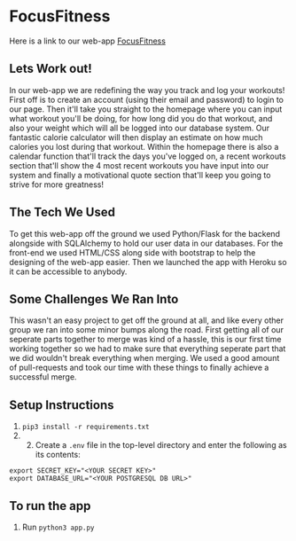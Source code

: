 # FocusFitness
Here is a link to our web-app [FocusFitness](https://tranquil-spire-20189.herokuapp.com/)

## Lets Work out!
In our web-app we are redefining the way you track and log your workouts! First off is to create an account (using their email and password) to login to our page. Then it'll take you straight to the homepage where you can input what workout you'll be doing, for how long did you do that workout, and also your weight which will all be logged into our database system. Our fantastic calorie calculator will then display an estimate on how much calories you lost during that workout. Within the homepage there is also a calendar function that'll track the days you've logged on, a recent workouts section that'll show the 4 most recent workouts you have input into our system and finally a motivational quote section that'll keep you going to strive for more greatness!

## The Tech We Used
To get this web-app off the ground we used Python/Flask for the backend alongside with SQLAlchemy to hold our user data in our databases. For the front-end we used HTML/CSS along side with bootstrap to help the designing of the web-app easier. Then we launched the app with Heroku so it can be accessible to anybody.

## Some Challenges We Ran Into
This wasn't an easy project to get off the ground at all, and like every other group we ran into some minor bumps along the road. First getting all of our seperate parts together to merge was kind of a hassle, this is our first time working together so we had to make sure that everything seperate part that we did wouldn't break everything when merging. We used a good amount of pull-requests and took our time with these things to finally achieve a successful merge. 

## Setup Instructions
1. `pip3 install -r requirements.txt`
2. 2. Create a `.env` file in the top-level directory and enter the following as its contents:
```
export SECRET_KEY="<YOUR SECRET KEY>"
export DATABASE_URL="<YOUR POSTGRESQL DB URL>"
```
## To run the app
1. Run `python3 app.py`
